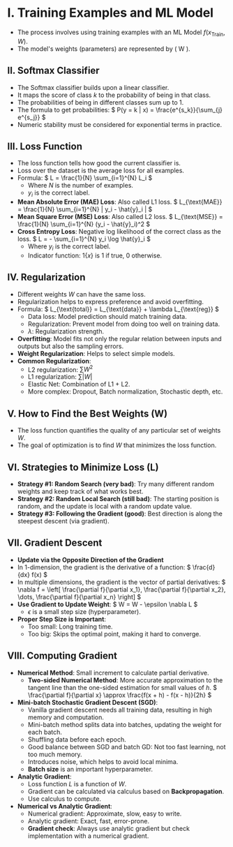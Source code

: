 # I. Training Examples and ML Model

- The process involves using training examples with an ML Model $f(x_{\text{Train}}, W)$.
- The model's weights (parameters) are represented by \( W \).

## II. Softmax Classifier

- The Softmax classifier builds upon a linear classifier.
- It maps the score of class $k$ to the probability of being in that class.
- The probabilities of being in different classes sum up to 1.
- The formula to get probabilities:
  $
  P(y = k | x) = \frac{e^{s_k}}{\sum_{j} e^{s_j}}
  $
- Numeric stability must be considered for exponential terms in practice.

## III. Loss Function

- The loss function tells how good the current classifier is.
- Loss over the dataset is the average loss for all examples.
- Formula:
  $
  L = \frac{1}{N} \sum_{i=1}^{N} L_i
  $
  - Where $N$ is the number of examples.
  - $y_i$ is the correct label.
- **Mean Absolute Error (MAE) Loss**: Also called L1 loss.
  $
  L_{\text{MAE}} = \frac{1}{N} \sum_{i=1}^{N} | y_i - \hat{y}_i |
  $
- **Mean Square Error (MSE) Loss**: Also called L2 loss.
  $
  L_{\text{MSE}} = \frac{1}{N} \sum_{i=1}^{N} (y_i - \hat{y}_i)^2
  $
- **Cross Entropy Loss**: Negative log likelihood of the correct class as the loss.
  $
  L = - \sum_{i=1}^{N} y_i \log \hat{y}_i
  $
  - Where $y_i$ is the correct label.
  - Indicator function: $1\{x\}$ is 1 if true, 0 otherwise.

## IV. Regularization

- Different weights $W$ can have the same loss.
- Regularization helps to express preference and avoid overfitting.
- Formula:
  $
  L_{\text{total}} = L_{\text{data}} + \lambda L_{\text{reg}}
  $
  - Data loss: Model prediction should match training data.
  - Regularization: Prevent model from doing too well on training data.
  - $\lambda$: Regularization strength.
- **Overfitting**: Model fits not only the regular relation between inputs and outputs but also the sampling errors.
- **Weight Regularization**: Helps to select simple models.
- **Common Regularization**:
  - L2 regularization: $\sum W^2$
  - L1 regularization: $\sum |W|$
  - Elastic Net: Combination of L1 + L2.
  - More complex: Dropout, Batch normalization, Stochastic depth, etc.

## V. How to Find the Best Weights (W)

- The loss function quantifies the quality of any particular set of weights $W$.
- The goal of optimization is to find $W$ that minimizes the loss function.

## VI. Strategies to Minimize Loss (L)

- **Strategy #1: Random Search (very bad)**: Try many different random weights and keep track of what works best.
- **Strategy #2: Random Local Search (still bad)**: The starting position is random, and the update is local with a random update value.
- **Strategy #3: Following the Gradient (good)**: Best direction is along the steepest descent (via gradient).

## VII. Gradient Descent

- **Update via the Opposite Direction of the Gradient**
- In 1-dimension, the gradient is the derivative of a function:
  $
  \frac{d}{dx} f(x)
  $
- In multiple dimensions, the gradient is the vector of partial derivatives:
  $
  \nabla f = \left[ \frac{\partial f}{\partial x_1}, \frac{\partial f}{\partial x_2}, \dots, \frac{\partial f}{\partial x_n} \right]
  $
- **Use Gradient to Update Weight**:
  $
  W = W - \epsilon \nabla L
  $
  - $\epsilon$ is a small step size (hyperparameter).
- **Proper Step Size is Important**:
  - Too small: Long training time.
  - Too big: Skips the optimal point, making it hard to converge.

## VIII. Computing Gradient

- **Numerical Method**: Small increment to calculate partial derivative.
  - **Two-sided Numerical Method**: More accurate approximation to the tangent line than the one-sided estimation for small values of $h$.
    $
    \frac{\partial f}{\partial x} \approx \frac{f(x + h) - f(x - h)}{2h}
    $
- **Mini-batch Stochastic Gradient Descent (SGD)**:
  - Vanilla gradient descent needs all training data, resulting in high memory and computation.
  - Mini-batch method splits data into batches, updating the weight for each batch.
  - Shuffling data before each epoch.
  - Good balance between SGD and batch GD: Not too fast learning, not too much memory.
  - Introduces noise, which helps to avoid local minima.
  - **Batch size** is an important hyperparameter.
- **Analytic Gradient**:
  - Loss function $L$ is a function of $W$.
  - Gradient can be calculated via calculus based on **Backpropagation**.
  - Use calculus to compute.
- **Numerical vs Analytic Gradient**:
  - Numerical gradient: Approximate, slow, easy to write.
  - Analytic gradient: Exact, fast, error-prone.
  - **Gradient check**: Always use analytic gradient but check implementation with a numerical gradient.
